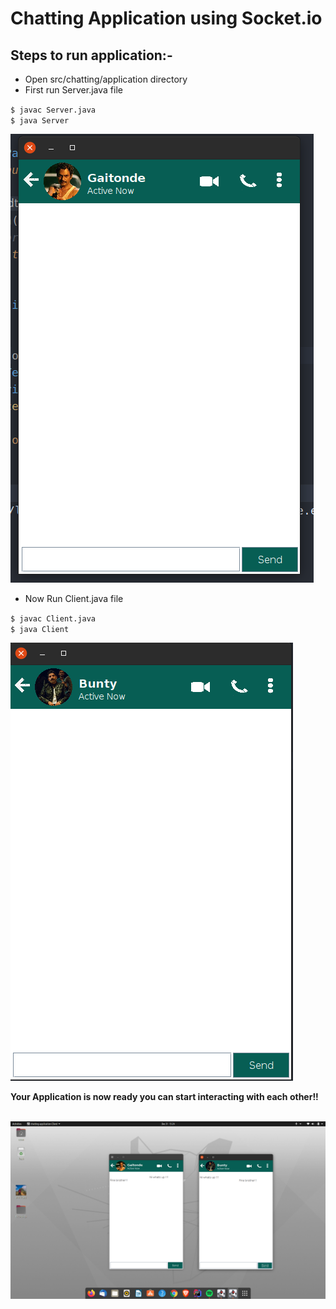 
# Chatting Application using Socket.io

## Steps to run application:-
<ul>
    <li> Open src/chatting/application directory </li>
    <li> First run Server.java file</li>
</ul>

`$ javac Server.java` <br>
`$ java Server`

![](photos/1.png)

<ul>
    <li> Now Run Client.java file</li>
</ul>

`$ javac Client.java` <br>
`$ java Client`

![](photos/2.png)

**Your Application is now ready you can start interacting with each other!!**
<br>
<br>

![](photos/3.png)
